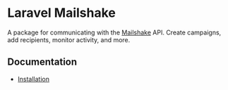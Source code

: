 # Laravel Mailshake

A package for communicating with the [Mailshake](https://mailshake.com/) API. Create campaigns, add recipients, monitor activity, and more.

## Documentation

* [Installation](https://github.com/jasonhoule/laravel-mailshake/wiki/Installation)